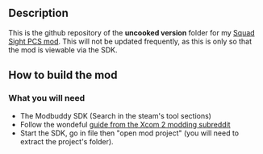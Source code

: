## Description

This is the github repository of the **uncooked version** folder for my [Squad Sight PCS mod](https://steamcommunity.com/sharedfiles/filedetails/2968754968). 
This will not be updated frequently, as this is only so that the mod is viewable via the SDK.

## How to build the mod

### What you will need

- The Modbuddy SDK (Search in the steam's tool sections)
- Follow the wondeful [guide from the Xcom 2 modding subreddit](https://www.reddit.com/r/xcom2mods/wiki/firsttime#wiki_how_to_install_and_set_up_xcom_2_wotc_sdk)
- Start the SDK, go in file then "open mod project" (you will need to extract the project's folder).
